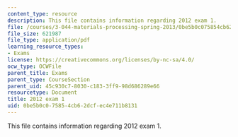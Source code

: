 ```yaml
---
content_type: resource
description: This file contains information regarding 2012 exam 1.
file: /courses/3-044-materials-processing-spring-2013/0be5b0c075854cb62dcfec4e711b8131_MIT3_044S13_2012exam1.pdf
file_size: 621987
file_type: application/pdf
learning_resource_types:
- Exams
license: https://creativecommons.org/licenses/by-nc-sa/4.0/
ocw_type: OCWFile
parent_title: Exams
parent_type: CourseSection
parent_uid: 45c930c7-8030-c183-3ff9-98d686289e66
resourcetype: Document
title: 2012 exam 1
uid: 0be5b0c0-7585-4cb6-2dcf-ec4e711b8131
---
```

This file contains information regarding 2012 exam 1.